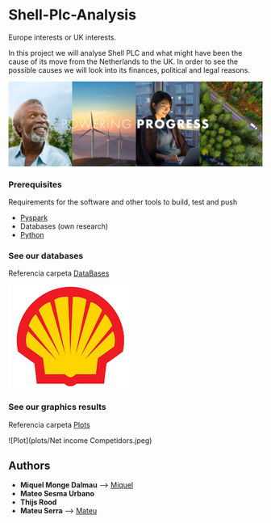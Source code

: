 # Shell-Plc-Analysis

Europe interests or UK interests.

In this project we will analyse Shell PLC and what might have been the cause of its move from the Netherlands to the UK. In order to see the possible causes we will look into its finances, political and legal reasons.

![Shell Logo](Shell2.jpg)
### Prerequisites

Requirements for the software and other tools to build, test and push 
- [Pyspark](https://spark.apache.org/docs/latest/api/python/)
- Databases (own research)
- [Python](https://www.python.org/downloads/)

### See our databases 
Referencia carpeta [DataBases](https://github.com/mdalma/Shell-Plc-Analysis/tree/main/datasets)

![Shell Logo](Shell.png)

### See our graphics results
Referencia carpeta [Plots](https://github.com/mdalma/Shell-Plc-Analysis/tree/main/plots)

![Plot](plots/Net income Competidors.jpeg)

## Authors

  - **Miquel Monge Dalmau** --> [Miquel](https://github.com/mdalma)
  - **Mateo Sesma Urbano**
  - **Thijs Rood**
  - **Mateu Serra**  --> [Mateu](https://github.com/MatttSF)
